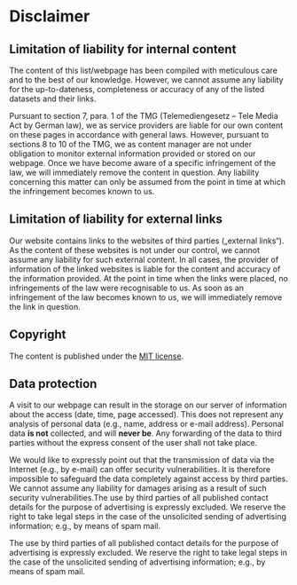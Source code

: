 # Disclaimer


## Limitation of liability for internal content

The content of this list/webpage has been compiled with meticulous care and to the best of our knowledge. However, we cannot assume any liability for the up-to-dateness, completeness or accuracy of any of the listed datasets and their links.

Pursuant to section 7, para. 1 of the TMG (Telemediengesetz – Tele Media Act by German law), we as service providers are liable for our own content on these pages in accordance with general laws. However, pursuant to sections 8 to 10 of the TMG, we as content manager are not under obligation to monitor external information provided or stored on our webpage. Once we have become aware of a specific infringement of the law, we will immediately remove the content in question. Any liability concerning this matter can only be assumed from the point in time at which the infringement becomes known to us.

## Limitation of liability for external links

Our website contains links to the websites of third parties („external links“). As the content of these websites is not under our control, we cannot assume any liability for such external content. In all cases, the provider of information of the linked websites is liable for the content and accuracy of the information provided. At the point in time when the links were placed, no infringements of the law were recognisable to us. As soon as an infringement of the law becomes known to us, we will immediately remove the link in question.

## Copyright

The content is published under the [MIT license](https://github.com/SuperKogito/ASR-datasets/blob/master/LICENSE).

## Data protection

A visit to our webpage can result in the storage on our server of information about the access (date, time, page accessed). This does not represent any analysis of personal data (e.g., name, address or e-mail address). Personal data **is not** collected, and will **never be**. Any forwarding of the data to third parties without the express consent of the user shall not take place.

We would like to expressly point out that the transmission of data via the Internet (e.g., by e-mail) can offer security vulnerabilities. It is therefore impossible to safeguard the data completely against access by third parties. We cannot assume any liability for damages arising as a result of such security vulnerabilities.The use by third parties of all published contact details for the purpose of advertising is expressly excluded. We reserve the right to take legal steps in the case of the unsolicited sending of advertising information; e.g., by means of spam mail.

The use by third parties of all published contact details for the purpose of advertising is expressly excluded. We reserve the right to take legal steps in the case of the unsolicited sending of advertising information; e.g., by means of spam mail.
